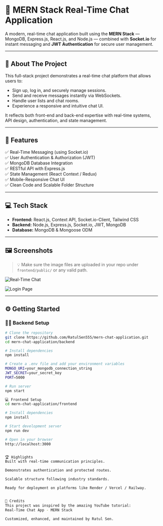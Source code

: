 # 💬 MERN Stack Real-Time Chat Application

A modern, real-time chat application built using the **MERN Stack** — MongoDB, Express.js, React.js, and Node.js — combined with **Socket.io** for instant messaging and **JWT Authentication** for secure user management.

---

## 🚀 About The Project

This full-stack project demonstrates a real-time chat platform that allows users to:

- Sign up, log in, and securely manage sessions.
- Send and receive messages instantly via WebSockets.
- Handle user lists and chat rooms.
- Experience a responsive and intuitive chat UI.

It reflects both front-end and back-end expertise with real-time systems, API design, authentication, and state management.

---

## 🌟 Features

✅ Real-Time Messaging (using Socket.io)  
✅ User Authentication & Authorization (JWT)  
✅ MongoDB Database Integration  
✅ RESTful API with Express.js  
✅ State Management (React Context / Redux)  
✅ Mobile-Responsive Chat UI  
✅ Clean Code and Scalable Folder Structure  

---

## 💻 Tech Stack

- **Frontend:** React.js, Context API, Socket.io-Client, Tailwind CSS  
- **Backend:** Node.js, Express.js, Socket.io, JWT, MongoDB  
- **Database:** MongoDB & Mongoose ODM  

---

## 🖼️ Screenshots

> 💡 Make sure the image files are uploaded in your repo under `frontend/public/` or any valid path.

![Real-Time Chat](https://github.com/RatulSen555/mern-chat-application/frontend/public/Screenshot%201.PNG?raw=true)

![Login Page](https://github.com/RatulSen555/mern-chat-application/frontend/public/Screenshot%202.PNG?raw=true)

---

## ⚙️ Getting Started

### 🧑‍💻 Backend Setup

```bash
# Clone the repository
git clone https://github.com/RatulSen555/mern-chat-application.git
cd mern-chat-application/backend

# Install dependencies
npm install

# Create a .env file and add your environment variables
MONGO_URI=your_mongodb_connection_string
JWT_SECRET=your_secret_key
PORT=5000

# Run server
npm start

💻 Frontend Setup
cd mern-chat-application/frontend

# Install dependencies
npm install

# Start development server
npm run dev

# Open in your browser
http://localhost:3000


🏆 Highlights
Built with real-time communication principles.

Demonstrates authentication and protected routes.

Scalable structure following industry standards.

Ready for deployment on platforms like Render / Vercel / Railway.


🤝 Credits
This project was inspired by the amazing YouTube tutorial:
Real-Time Chat App - MERN Stack

Customized, enhanced, and maintained by Ratul Sen.



